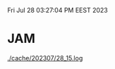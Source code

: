 Fri Jul 28 03:27:04 PM EEST 2023
# JAM
<a href='./cache/202307/28_15.log'>./cache/202307/28_15.log</a>
